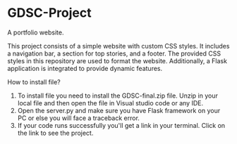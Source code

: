 # GDSC-Project
A portfolio website.

This project consists of a simple website with custom CSS styles. It includes a navigation bar, a section for top stories, and a footer. The provided CSS styles in this repository are used to format the website. Additionally, a Flask application is integrated to provide dynamic features.


How to install file?
1) To install file you need to install the GDSC-final.zip file. Unzip in your local file and then open the file in Visual studio code or any IDE.
2) Open the server.py and make sure you have Flask framework on your PC or else you will face a traceback error.
3) If your code runs successfully you'll get a link in your terminal. Click on the link to see the project.


